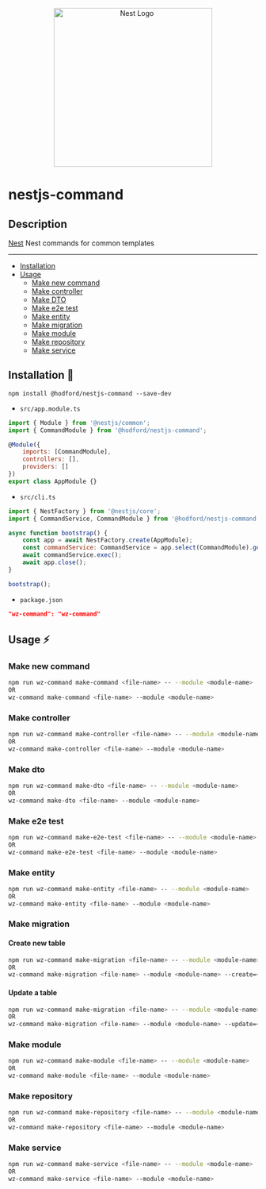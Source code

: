 <p align="center">
  <a href="http://nestjs.com/" target="blank"><img src="https://nestjs.com/img/logo_text.svg" width="320" alt="Nest Logo" /></a>
</p>

# nestjs-command

## Description

[Nest](https://github.com/nestjs/nest) Nest commands for common templates

___

- [Installation](#installation)
- [Usage](#usage)
  - [Make new command](#make-new-command)
  - [Make controller](#make-controller)
  - [Make DTO](#make-dto)
  - [Make e2e test](#make-e2e-test)
  - [Make entity](#make-entity)
  - [Make migration](#make-migration)
  - [Make module](#make-module)
  - [Make repository](#make-repository)
  - [Make service](#make-service)

## Installation 🤖

```
npm install @hodford/nestjs-command --save-dev
```

- `src/app.module.ts`
```javascript
import { Module } from '@nestjs/common';
import { CommandModule } from '@hodford/nestjs-command';

@Module({
    imports: [CommandModule],
    controllers: [],
    providers: []
})
export class AppModule {}
```

- `src/cli.ts`

```javascript
import { NestFactory } from '@nestjs/core';
import { CommandService, CommandModule } from '@hodford/nestjs-command';

async function bootstrap() {
    const app = await NestFactory.create(AppModule);
    const commandService: CommandService = app.select(CommandModule).get(CommandService, { strict: true });
    await commandService.exec();
    await app.close();
}

bootstrap();
```

- `package.json`

```json
"wz-command": "wz-command"
```

## Usage ⚡️

### Make new command

```bash
npm run wz-command make-command <file-name> -- --module <module-name>
OR
wz-command make-command <file-name> --module <module-name>
```

### Make controller

```bash
npm run wz-command make-controller <file-name> -- --module <module-name>
OR
wz-command make-controller <file-name> --module <module-name>
```

### Make dto

```bash
npm run wz-command make-dto <file-name> -- --module <module-name>
OR
wz-command make-dto <file-name> --module <module-name>
```

### Make e2e test

```bash
npm run wz-command make-e2e-test <file-name> -- --module <module-name>
OR
wz-command make-e2e-test <file-name> --module <module-name>
```

### Make entity

```bash
npm run wz-command make-entity <file-name> -- --module <module-name>
OR
wz-command make-entity <file-name> --module <module-name>
```

### Make migration
#### Create new table
```bash
npm run wz-command make-migration <file-name> -- --module <module-name> --create=<entity-name>
OR
wz-command make-migration <file-name> --module <module-name> --create=<entity-name>
```
#### Update a table
```bash
npm run wz-command make-migration <file-name> -- --module <module-name> --update=<entity-name>
OR
wz-command make-migration <file-name> --module <module-name> --update=<entity-name>
```

### Make module

```bash
npm run wz-command make-module <file-name> -- --module <module-name>
OR
wz-command make-module <file-name> --module <module-name>
```

### Make repository

```bash
npm run wz-command make-repository <file-name> -- --module <module-name>
OR
wz-command make-repository <file-name> --module <module-name>
```

### Make service

```bash
npm run wz-command make-service <file-name> -- --module <module-name>
OR
wz-command make-service <file-name> --module <module-name>
```
